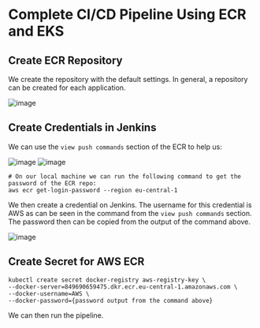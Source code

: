 # Complete CI/CD Pipeline Using ECR and EKS


## Create ECR Repository

We create the repository with the default settings. In general, a repository can be created for each application.

![image](https://user-images.githubusercontent.com/18715119/235351159-cfc844f8-7026-4c50-a2e8-925d0f6e563d.png)

## Create Credentials in Jenkins

We can use the `view push commands` section of the ECR to help us:

![image](https://user-images.githubusercontent.com/18715119/235351250-cdd5a63e-8fc6-4579-8ac3-a9236187af4b.png)
![image](https://user-images.githubusercontent.com/18715119/235351265-266eab0e-c8e2-456b-90f9-da2167132be9.png)

    # On our local machine we can run the following command to get the password of the ECR repo:
    aws ecr get-login-password --region eu-central-1
    
We then create a credential on Jenkins. The username for this credential is AWS as can be seen in the command from the `view push commands` section. The password then can be copied from the output of the command above.

![image](https://user-images.githubusercontent.com/18715119/235351490-5bf4e26e-d6fc-4de5-b830-6f846f0baece.png)

## Create Secret for AWS ECR

    kubectl create secret docker-registry aws-registry-key \
    --docker-server=849690659475.dkr.ecr.eu-central-1.amazonaws.com \
    --docker-username=AWS \
    --docker-password={password output from the command above}


We can then run the pipeline.

